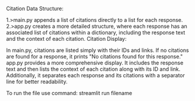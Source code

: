 Citation Data Structure:

1.>main.py appends a list of citations directly to a list for each response.
2.>app.py creates a more detailed structure, where each response has an associated list of citations within a dictionary, including the response text and the context of each citation.
Citation Display:

In main.py, citations are listed simply with their IDs and links. If no citations are found for a response, it prints "No citations found for this response."
app.py provides a more comprehensive display. It includes the response text and then lists the context of each citation along with its ID and link. Additionally, it separates each response and its citations with a separator line for better readability.

To run the file use command:
  streamlit run filename 
